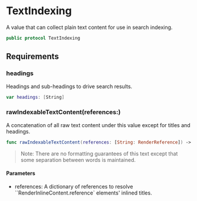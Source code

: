 # TextIndexing

A value that can collect plain text content for use in search indexing.

``` swift
public protocol TextIndexing 
```

## Requirements

### headings

Headings and sub-headings to drive search results.

``` swift
var headings: [String] 
```

### rawIndexableTextContent(references:​)

A concatenation of all raw text content under this value except for titles and headings.

``` swift
func rawIndexableTextContent(references: [String: RenderReference]) -> String
```

> Note: There are no formatting guarantees of this text except that some separation between words is maintained.

#### Parameters

  - references: A dictionary of references to resolve \`\`RenderInlineContent.reference\` elements' inlined titles.
